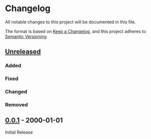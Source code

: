 # Changelog

All notable changes to this project will be documented in this file.

The format is based on [Keep a Changelog](https://keepachangelog.com/en/1.1.0/),
and this project adheres to [Semantic Versioning](https://semver.org/spec/v2.0.0.html).

## [Unreleased]

### Added

### Fixed

### Changed

### Removed

## [0.0.1] - 2000-01-01

Initial Release

[unreleased]: https://gitlab.cc-asp.fraunhofer.de/fcs1/py-template/compare/v0.0.1...HEAD
[0.0.1]: https://gitlab.cc-asp.fraunhofer.de/fcs1/py-template/releases/tag/v0.0.1
